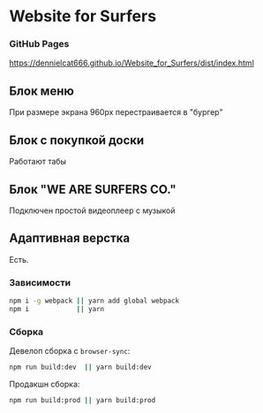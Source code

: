 # Website for Surfers

### GitHub Pages

https://dennielcat666.github.io/Website_for_Surfers/dist/index.html


## Блок меню

При размере экрана 960px перестраивается в "бургер"

## Блок с покупкой доски

Работают табы

## Блок "WE ARE SURFERS CO."

Подключен простой видеоплеер с музыкой

## Адаптивная верстка

Есть.



### Зависимости
```bash
npm i -g webpack || yarn add global webpack
npm i			 || yarn
```

### Сборка
Девелоп сборка c `browser-sync`:
```bash
npm run build:dev  || yarn build:dev
```
Продакшн сборка:
```bash
npm run build:prod || yarn build:prod
```
